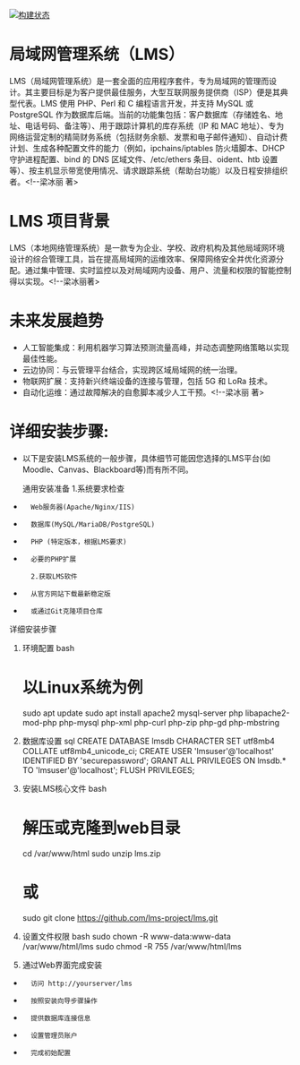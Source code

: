 [![构建状态](https://travis-ci.com/chilek/lms.svg?branch=master)](https://travis-ci.com/chilek/lms)

# 局域网管理系统（LMS）
LMS（局域网管理系统）是一套全面的应用程序套件，专为局域网的管理而设计。其主要目标是为客户提供最佳服务，大型互联网服务提供商（ISP）便是其典型代表。LMS 使用 PHP、Perl 和 C 编程语言开发，并支持 MySQL 或 PostgreSQL 作为数据库后端。当前的功能集包括：客户数据库（存储姓名、地址、电话号码、备注等）、用于跟踪计算机的库存系统（IP 和 MAC 地址）、专为网络运营定制的精简财务系统（包括财务余额、发票和电子邮件通知）、自动计费计划、生成各种配置文件的能力（例如，ipchains/iptables 防火墙脚本、DHCP 守护进程配置、bind 的 DNS 区域文件、/etc/ethers 条目、oident、htb 设置等）、按主机显示带宽使用情况、请求跟踪系统（帮助台功能）以及日程安排组织者。<!--梁冰丽 著>
# LMS 项目背景
LMS（本地网络管理系统）是一款专为企业、学校、政府机构及其他局域网环境设计的综合管理工具，旨在提高局域网的运维效率、保障网络安全并优化资源分配。通过集中管理、实时监控以及对局域网内设备、用户、流量和权限的智能控制得以实现。<!--梁冰丽著>

# 未来发展趋势
- 人工智能集成：利用机器学习算法预测流量高峰，并动态调整网络策略以实现最佳性能。
- 云边协同：与云管理平台结合，实现跨区域局域网的统一治理。
- 物联网扩展：支持新兴终端设备的连接与管理，包括 5G 和 LoRa 技术。
- 自动化运维：通过故障解决的自愈脚本减少人工干预。<!--梁冰丽 著>

# 详细安装步骤:
-   以下是安装LMS系统的一般步骤，具体细节可能因您选择的LMS平台(如Moodle、Canvas、Blackboard等)而有所不同。

    通用安装准备
        1.系统要求检查
-       Web服务器(Apache/Nginx/IIS)
-       数据库(MySQL/MariaDB/PostgreSQL)
-       PHP (特定版本，根据LMS要求)
-       必要的PHP扩展

        2.获取LMS软件
-       从官方网站下载最新稳定版
-       或通过Git克隆项目仓库

详细安装步骤
1. 环境配置
    bash
    # 以Linux系统为例
    sudo apt update
    sudo apt install apache2 mysql-server php libapache2-mod-php php-mysql php-xml php-curl php-zip php-gd php-mbstring

2. 数据库设置
    sql
    CREATE DATABASE lmsdb CHARACTER SET utf8mb4 COLLATE utf8mb4_unicode_ci;
    CREATE USER 'lmsuser'@'localhost' IDENTIFIED BY 'securepassword';
    GRANT ALL PRIVILEGES ON lmsdb.* TO 'lmsuser'@'localhost';
    FLUSH PRIVILEGES;

3. 安装LMS核心文件
    bash
    # 解压或克隆到web目录
    cd /var/www/html
    sudo unzip lms.zip
    # 或
    sudo git clone https://github.com/lms-project/lms.git

4. 设置文件权限
    bash
    sudo chown -R www-data:www-data /var/www/html/lms
    sudo chmod -R 755 /var/www/html/lms

5. 通过Web界面完成安装
-       访问 http://yourserver/lms
-       按照安装向导步骤操作
-       提供数据库连接信息
-       设置管理员账户
-       完成初始配置     
<!--王玥 著>